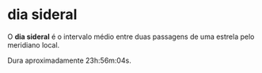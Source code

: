 # dia sideral

O **dia sideral** é o intervalo médio entre duas passagens de uma estrela pelo meridiano local.

Dura aproximadamente 23h:56m:04s.